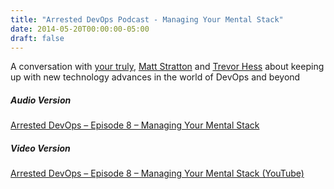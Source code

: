 ```yaml
---
title: "Arrested DevOps Podcast - Managing Your Mental Stack"
date: 2014-05-20T00:00:00-05:00
draft: false
---
```


A conversation with <a href="https://twitter.com/DivineOps" target=_blank>your truly</a>, <a href="https://twitter.com/mattstratton" target=_blank>Matt Stratton</a> and <a href="https://twitter.com/trevorghess" target=_blank>Trevor Hess</a> about keeping up with new technology advances in the world of DevOps and beyond 

##### Audio Version #####
<a href="https://www.arresteddevops.com/managing-your-mental-stack" target=_blank>Arrested DevOps – Episode 8 – Managing Your Mental Stack</a>

##### Video Version #####
<a href="https://www.youtube.com/watch?v=oE-9shO_-1o" target=_blank>Arrested DevOps – Episode 8 – Managing Your Mental Stack (YouTube)</a>
<!-- {{< youtube oE-9shO_-1o >}} -->
